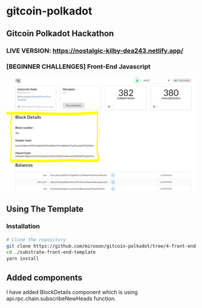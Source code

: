 # gitcoin-polkadot
## Gitcoin Polkadot Hackathon

### LIVE VERSION: https://nostalgic-kilby-dea243.netlify.app/
### [BEGINNER CHALLENGES] Front-End Javascript
![Screenshot](3.PNG)

## Using The Template

### Installation
```bash
# Clone the repository
git clone https://github.com/mirooon/gitcoin-polkadot/tree/4-front-end
cd ./substrate-front-end-template
yarn install
```

## Added components
I have added BlockDetails component which is using api.rpc.chain.subscribeNewHeads function.